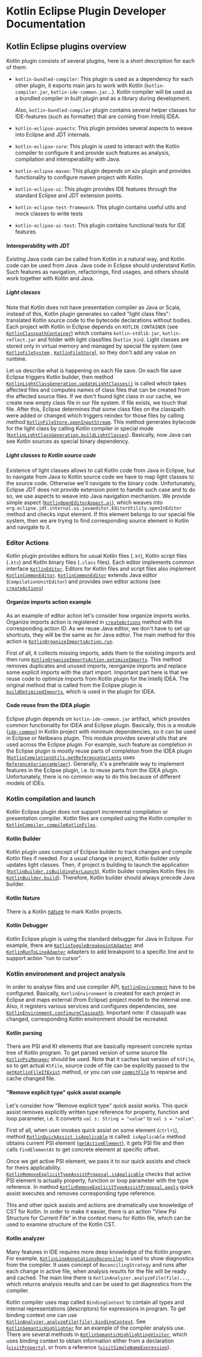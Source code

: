 # Kotlin Eclipse Plugin Developer Documentation

## Kotlin Eclipse plugins overview

Kotlin plugin consists of several plugins, here is a short description for each of them:

- `kotlin-bundled-compiler`: This plugin is used as a dependency for each other plugin, it exports main jars to work with Kotlin (`kotlin-compiler.jar`, `kotlin-ide-common.jar`...).
Kotlin compiler will be used as a bundled compiler in built plugin and as a library during development.

    Also, `kotlin-bundled-compiler` plugin contains several helper classes for IDE-features (such as formatter) that are coming from Intellij IDEA.

- `kotlin-eclipse-aspects`: This plugin provides several aspects to weave into Eclipse and JDT internals.

- `kotlin-eclipse-core`: This plugin is used to interact with the Kotlin compiler to configure it and provide such features as analysis, compilation and interoperability with Java.

- `kotlin-eclipse-maven`: This plugin depends on `m2e` plugin and provides functionality to configure maven project with Kotlin.

- `kotlin-eclipse-ui`: This plugin provides IDE features through the standard Eclipse and JDT extension points.
    
- `kotlin-eclipse-test-framework`: This plugin contains useful utils and mock classes to write tests
    
- `kotlin-eclipse-ui-test`: This plugin contains functional tests for IDE features
    
#### Interoperability with JDT

Existing Java code can be called from Kotlin in a natural way, and Kotlin code can be used from Java.
Java code in Eclipse should understand Kotlin. Such features as navigation, refactorings, find usages, and others should work together with Kotlin and Java.

##### Light classes

Note that Kotlin does not have presentation compiler as Java or Scala, instead of this, 
Kotlin plugin generates so called "light class files": translated Kotlin source code to the bytecode declarations without bodies.
Each project with Kotlin in Eclipse depends on `KOTLIN_CONTAINER` (see [`KotlinClasspathContainer`](https://github.com/JetBrains/kotlin-eclipse/blob/master/kotlin-eclipse-core/src/org/jetbrains/kotlin/core/KotlinClasspathContainer.kt)) 
which contains `kotlin-stdlib.jar`, `kotlin-reflect.jar` and folder with light classfiles (`kotlin_bin`).
Light classes are stored only in virtual memory and managed by special file system (see [`KotlinFileSystem`](https://github.com/JetBrains/kotlin-eclipse/blob/master/kotlin-eclipse-core/src/org/jetbrains/kotlin/core/filesystem/KotlinFileSystem.java)
, [`KotlinFileStore`](https://github.com/JetBrains/kotlin-eclipse/blob/master/kotlin-eclipse-core/src/org/jetbrains/kotlin/core/filesystem/KotlinFileStore.kt)), 
so they don't add any value on runtime.
  
Let us describe what is happening on each file save.
On each file save Eclipse triggers Kotlin builder, then method [`KotlinLightClassGeneration.updateLightClasses()`](https://github.com/JetBrains/kotlin-eclipse/blob/master/kotlin-eclipse-core/src/org/jetbrains/kotlin/core/asJava/KotlinLightClassGeneration.kt) 
is called which takes affected files and computes names of class files that can be created from the affected source files. 
If we don't found light class in our cache, we create new empty class file  in our file system. If file exists, we touch that file. 
After this, Eclipse determines that some class files on the classpath were added or changed which triggers reindex for those files 
by calling method [`KotlinFileStore.openInputStream`](https://github.com/JetBrains/kotlin-eclipse/blob/master/kotlin-eclipse-core/src/org/jetbrains/kotlin/core/filesystem/KotlinFileStore.kt#L46). 
This method generates bytecode for the light class by calling Kotlin compiler in special mode ([`KotlinLightClassGeneration.buildLightClasses`](https://github.com/JetBrains/kotlin-eclipse/blob/master/kotlin-eclipse-core/src/org/jetbrains/kotlin/core/asJava/KotlinLightClassGeneration.kt#L43)).
Basically, now Java can see Kotlin sources as special binary dependency.

##### Light classes to Kotlin source code

Existence of light classes allows to call Kotlin code from Java in Eclipse, but to navigate from Java to Kotlin source code we have to map light classes to the source code.
Otherwise we'll navigate to the binary code. Unfortunately, Eclipse JDT does not provide extension point to handle such case and to do so, we use aspects to weave
into Java navigation mechanism. We provide simple aspect ([`KotlinOpenEditorAspect.aj`](https://github.com/JetBrains/kotlin-eclipse/blob/master/kotlin-eclipse-aspects/src/org/jetbrains/kotlin/aspects/navigation/KotlinOpenEditorAspect.aj)), 
which weaves into `org.eclipse.jdt.internal.ui.javaeditor.EditorUtility.openInEditor` method and checks input element. 
If this element belongs to our special file system, then we are trying to find corresponding source element in Kotlin and navigate to it.

### Editor Actions

Kotlin plugin provides editors for usual Kotlin files (`.kt`), Kotlin script files (`.kts`) and Kotlin binary files (`.class` files).
Each editor implements common interface [`KotlinEditor`](https://github.com/JetBrains/kotlin-eclipse/blob/master/kotlin-eclipse-ui/src/org/jetbrains/kotlin/ui/editors/KotlinEditor.kt).
Editors for Kotlin files and script files also implement [`KotlinCommonEditor`](https://github.com/JetBrains/kotlin-eclipse/blob/master/kotlin-eclipse-ui/src/org/jetbrains/kotlin/ui/editors/KotlinCommonEditor.kt).
[`KotlinCommonEditor`](https://github.com/JetBrains/kotlin-eclipse/blob/master/kotlin-eclipse-ui/src/org/jetbrains/kotlin/ui/editors/KotlinCommonEditor.kt) 
extends Java editor (`CompilationUnitEditor`) and provides own editor actions (see [`createActions`](https://github.com/JetBrains/kotlin-eclipse/blob/master/kotlin-eclipse-ui/src/org/jetbrains/kotlin/ui/editors/KotlinCommonEditor.kt#L108))

#### Organize imports action example

As an example of editor action let's consider how organize imports works. Organize imports action is registered in [`createActions`](https://github.com/JetBrains/kotlin-eclipse/blob/master/kotlin-eclipse-ui/src/org/jetbrains/kotlin/ui/editors/KotlinCommonEditor.kt#L145) 
method with the corresponding action ID. As we reuse Java editor, we don't have to set up shortcuts, they will be the same as for Java editor.
The main method for this action is [`KotlinOrganizeImportsAction.run`](https://github.com/JetBrains/kotlin-eclipse/blob/master/kotlin-eclipse-ui/src/org/jetbrains/kotlin/ui/editors/organizeImports/KotlinOrganizeImportsAction.kt#L59). 

First of all, it collects missing imports, adds them to the existing imports and then runs [`KotlinOrganizeImportsAction.optimizeImports`](https://github.com/JetBrains/kotlin-eclipse/blob/master/kotlin-eclipse-ui/src/org/jetbrains/kotlin/ui/editors/organizeImports/KotlinOrganizeImportsAction.kt#L86).
This method removes duplicates and unused imports, reorganize imports and replace some explicit imports with the start import. Important part here is that we
reuse code to optimize imports from Kotlin plugin for the Intellij IDEA. The original method that is called from the Eclipse plugin is [`buildOptimizedImports`](https://github.com/JetBrains/kotlin/blob/master/idea/ide-common/src/org/jetbrains/kotlin/idea/util/OptimizedImportsBuilder.kt#L87), 
which is used in the plugin for IDEA.

#### Code reuse from the IDEA plugin

Eclipse plugin depends on `kotlin-ide-common.jar` artifact, which provides common functionality for IDEA and Eclipse plugin. 
Basically, this is a module ([`ide-common`](https://github.com/JetBrains/kotlin/tree/master/idea/ide-common)) in Kotlin project with minimum dependencies, 
so it can be used in Eclipse or Netbeans plugin. This module provides several utils that are used across the Eclipse plugin. 
For example, such feature as completion in the Eclipse plugin is mostly reuse parts of completion from the IDEA plugin 
([`KotlinCompletionUtils.getReferenceVariants`](https://github.com/JetBrains/kotlin-eclipse/blob/master/kotlin-eclipse-ui/src/org/jetbrains/kotlin/ui/editors/completion/KotlinCompletionUtils.kt#L84) 
uses [`ReferenceVarianceHelper`](https://github.com/JetBrains/kotlin/blob/master/idea/ide-common/src/org/jetbrains/kotlin/idea/codeInsight/ReferenceVariantsHelper.kt)).
Generally, it's a preferable way to implement features in the Eclipse plugin, i.e. to reuse parts from the IDEA plugin. Unfortunately, there is no
common way to do this because of different models of IDEs.

### Kotlin compilation and launch

Kotlin Eclipse plugin does not support incremental compilation or presentation compiler. Kotlin files are compiled using the 
Kotlin compiler in [`KotlinCompiler.compileKotlinFiles`](https://github.com/JetBrains/kotlin-eclipse/blob/master/kotlin-eclipse-core/src/org/jetbrains/kotlin/core/compiler/KotlinCompiler.java#L48).
 
#### Kotlin Builder

Kotlin plugin uses concept of Eclipse builder to track changes and compile Kotlin files if needed. For a usual change in project, 
Kotlin builder only updates light classes. Then, if project is building to launch the application ([`KotlinBuilder.isBuildingForLaunch`](https://github.com/JetBrains/kotlin-eclipse/blob/master/kotlin-eclipse-ui/src/org/jetbrains/kotlin/ui/builder/KotlinBuilder.kt#L180)), 
Kotlin builder compiles Kotlin files (in [`KotlinBuilder.build`](https://github.com/JetBrains/kotlin-eclipse/blob/master/kotlin-eclipse-ui/src/org/jetbrains/kotlin/ui/builder/KotlinBuilder.kt#L63)). 
Therefore, Kotlin builder should always precede Java builder.

#### Kotlin Nature

There is a Kotlin [nature](https://github.com/JetBrains/kotlin-eclipse/blob/master/kotlin-eclipse-core/src/org/jetbrains/kotlin/core/model/KotlinNature.kt) 
to mark Kotlin projects.

#### Kotlin Debugger

Kotlin Eclipse plugin is using the standard debugger for Java in Eclipse. 
For example, there are [`KotlinToggleBreakpointAdapter`](https://github.com/JetBrains/kotlin-eclipse/blob/master/kotlin-eclipse-ui/src/org/jetbrains/kotlin/ui/debug/KotlinToggleBreakpointAdapter.kt) 
and [`KotlinRunToLineAdapter`](https://github.com/JetBrains/kotlin-eclipse/blob/master/kotlin-eclipse-ui/src/org/jetbrains/kotlin/ui/debug/KotlinRunToLineAdapter.kt) 
adapters to add breakpoint to a specific line and to support action "run to cursor".     

### Kotlin environment and project analysis

In order to analyse files and use compiler API, [`KotlinEnvironment`](https://github.com/JetBrains/kotlin-eclipse/blob/master/kotlin-eclipse-core/src/org/jetbrains/kotlin/core/model/KotlinEnvironment.kt#L207) 
have to be configured. Basically, `KotlinEnvironment` is created for each project in Eclipse and maps external (from Eclipse) project model to the internal one. 
Also, it registers various services and configures dependencies, see [`KotlinEnvironment.configureClasspath`](https://github.com/JetBrains/kotlin-eclipse/blob/master/kotlin-eclipse-core/src/org/jetbrains/kotlin/core/model/KotlinEnvironment.kt#L231). 
Important note: if classpath was changed, corresponding Kotlin environment should be recreated.  

#### Kotlin parsing

There are PSI and Kt elements that are basically represent concrete syntax tree of Kotlin program. To get parsed version of some source file
[`KotlinPsiManager`](https://github.com/JetBrains/kotlin-eclipse/blob/master/kotlin-eclipse-core/src/org/jetbrains/kotlin/core/builder/KotlinPsiManager.kt) 
should be used. Note that it caches last version of `KtFile`, so to get actual `KtFile`, source code of file can be
explicitly passed to the [`getKotlinFileIfExist`](https://github.com/JetBrains/kotlin-eclipse/blob/master/kotlin-eclipse-core/src/org/jetbrains/kotlin/core/builder/KotlinPsiManager.kt#L368) 
method, or you can use [`commitFile`](https://github.com/JetBrains/kotlin-eclipse/blob/master/kotlin-eclipse-core/src/org/jetbrains/kotlin/core/builder/KotlinPsiManager.kt#L389) 
to reparse and cache changed file.

#### "Remove explicit type" quick assist example

Let's consider how "Remove explicit type" quick assist works. This quick assist removes explicitly written type reference for property, 
function and loop parameter, i.e. it converts `val s: String = "value"` to `val s = "value"`.
  
First of all, when user invokes quick assist on some element (`ctrl+1`), method
[`KotlinQuickAssist.isApplicable`](https://github.com/JetBrains/kotlin-eclipse/blob/master/kotlin-eclipse-ui/src/org/jetbrains/kotlin/ui/editors/quickassist/KotlinQuickAssist.kt#L32) 
is called. `isApplicable` method obtains current PSI element ([`getActiveElement`](https://github.com/JetBrains/kotlin-eclipse/blob/master/kotlin-eclipse-ui/src/org/jetbrains/kotlin/ui/editors/quickassist/KotlinQuickAssist.kt#L37)),
it gets PSI file and then calls `findElementAt` to get concrete element at specific offset.

Once we get active PSI element, we pass it to our quick assists and check for theirs applicability. 
[`KotlinRemoveExplicitTypeAssistProposal.isApplicable`](https://github.com/JetBrains/kotlin-eclipse/blob/master/kotlin-eclipse-ui/src/org/jetbrains/kotlin/ui/editors/quickassist/KotlinRemoveExplicitTypeAssistProposal.kt#L35)
checks that active PSI element is actually property, function or loop parameter with the type reference. 
In method [`KotlinRemoveExplicitTypeAssistProposal.apply`](https://github.com/JetBrains/kotlin-eclipse/blob/master/kotlin-eclipse-ui/src/org/jetbrains/kotlin/ui/editors/quickassist/KotlinRemoveExplicitTypeAssistProposal.kt#L62) 
quick assist executes and removes corresponding type reference.

This and other quick assists and actions are dramatically use knowledge of CST for Kotlin. In order to make it easier, there is an action
"View Psi Structure for Current File" in the context menu for Kotlin file, which can be used to examine structure of the Kotlin CST.

#### Kotlin analyzer

Many features in IDE requires more deep knowledge of the Kotlin program. For example, [`KotlinLineAnnotationsReconciler`](https://github.com/JetBrains/kotlin-eclipse/blob/master/kotlin-eclipse-ui/src/org/jetbrains/kotlin/ui/editors/annotations/AnnotationManager.kt#L146)
is used  to show diagnostics from the compiler. It uses concept of `ReconcilingStrategy` and runs after each change in active file,
when analysis results for the file will be ready and cached. The main line there is `KotlinAnalyzer.analyzeFile(file)...`, which returns
analysis results and can be used to get diagnostics from the compiler.

Kotlin compiler uses map called `BindingContext` to contain all types and internal representations (descriptors) for expressions in program. 
To get binding context one can use [`KotlinAnalyzer.analyzeFile(file).bindingContext`](https://github.com/JetBrains/kotlin-eclipse/blob/master/kotlin-eclipse-core/src/org/jetbrains/kotlin/core/resolve/KotlinAnalyzer.kt#L26). 
See [`KotlinSemanticHighlighter`](https://github.com/JetBrains/kotlin-eclipse/blob/master/kotlin-eclipse-ui/src/org/jetbrains/kotlin/ui/editors/highlighting/KotlinSemanticHighlighting.kt) 
for an example of the compiler analysis use. There are several methods in [`KotlinSemanticHighlightingVisitor`](https://github.com/JetBrains/kotlin-eclipse/blob/master/kotlin-eclipse-ui/src/org/jetbrains/kotlin/ui/editors/highlighting/KotlinSemanticHighlightingVisitor.kt), 
which uses binding context to obtain information either from a declaration ([`visitProperty`](https://github.com/JetBrains/kotlin-eclipse/blob/master/kotlin-eclipse-ui/src/org/jetbrains/kotlin/ui/editors/highlighting/KotlinSemanticHighlightingVisitor.kt#L123)), 
or from a reference ([`visitSimpleNameExpression`](https://github.com/JetBrains/kotlin-eclipse/blob/master/kotlin-eclipse-ui/src/org/jetbrains/kotlin/ui/editors/highlighting/KotlinSemanticHighlightingVisitor.kt#L82)).     

